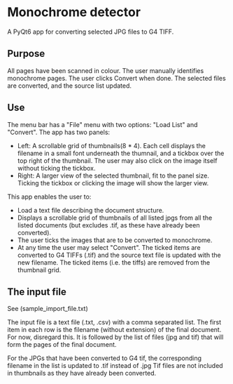 # Monochrome detector
A PyQt6 app for converting selected JPG files to G4 TIFF.
## Purpose
All pages have been scanned in colour. 
The user manually identifies monochrome pages. 
The user clicks Convert when done. The selected files are converted, and the source list updated.
## Use
The menu bar has a "File" menu with two options: "Load List" and "Convert".
The app has two panels:
- Left: A scrollable grid of thumbnails(8 * 4). 
Each cell displays the filename in a small font underneath the thumnail, 
and a tickbox over the top right of the thumbnail. The user may also click on the image itself without ticking the tickbox.
- Right: A larger view of the selected thumbnail, fit to the panel size.
Ticking the tickbox or clicking the image will show the larger view.

This app enables the user to:
- Load a text file describing the document structure. 
- Displays a scrollable grid of thumbnails of all listed jpgs from all the listed documents
 (but excludes .tif, as these have already been converted).
- The user ticks the images that are to be converted to monochrome. 
- At any time the user may select "Convert". The ticked items are converted to G4 TIFFs (.tif) 
and the source text file is updated with the new filename. 
The ticked items (i.e. the tiffs) are removed from the thumbnail grid.

## The input file
See (sample_import_file.txt)

The input file is a text file (.txt, .csv) with a comma separated list.
The first item in each row is the filename (without extension) of the final document. For now, disregard this.
It is followed by the list of files (jpg and tif) that will form the pages of the final document. 

For the JPGs that have been converted to G4 tif, the corresponding filename in the list is updated to .tif instead of .jpg
Tif files are not included in thumbnails as they have already been converted.